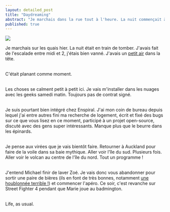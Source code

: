 ```yaml
---
layout: detailed_post
title: "Daydreaming"
abstract: "Je marchais dans la rue tout à l'heure. La nuit commençait à tomber. J'avais fait de l'escalade entre midi et 2, j'étais crevé."
published: true
---
```


[<img src="http://vaevictis.smugmug.com/Realpeople-newzealands/multichrome/i-NXVhKqf/0/S/DSC9891-S.jpg">](http://vaevictis.smugmug.com/Realpeople-newzealands/multichrome/22332294_LwfFRh#!i=1790973444&k=NXVhKqf&lb=1&s=X2)

Je marchais sur les quais hier. La nuit était en train de tomber. J'avais fait de l'escalade entre midi et 2, j'étais bien vanné. J'avais un [petit air](http://www.youtube.com/embed/6hak-pw9cR0?rel=0) dans la tête.
<br />
<br />

C'était planant comme moment.
<br />
<br />

Les choses se calment petit à petit ici. Je vais m'installer dans les nuages avec les geeks samedi matin. Toujours pas de contrat signé.
<br />
<br />

Je suis pourtant bien intégré chez Enspiral. J'ai mon coin de bureau depuis lequel j'ai entre autres fini ma recherche de logement, écrit et fixé des bugs sur ce que vous lisez en ce moment, participé à un projet open-source, discuté avec des gens super intéressants. Manque plus que le beurre dans les épinards.
<br />
<br />

Je pense aux virées que je vais bientôt faire. Retourner à Auckland pour faire de la voile dans sa baie mythique. Aller voir l'île du sud. Plusieurs fois. Aller voir le volcan au centre de l'île du nord. Tout un programme !
<br />
<br />

J'entend Michael finir de laver Zoé. Je vais donc vous abandonner pour sortir une paire de bières (ils en font de très bonnes, notamment [une houblonnée terrible !](http://epicbeer.com/)) et commencer l'apéro. Ce soir, c'est revanche sur Street Fighter 4 pendant que Marie joue au badmington.
<br />
<br />

Life, as usual.